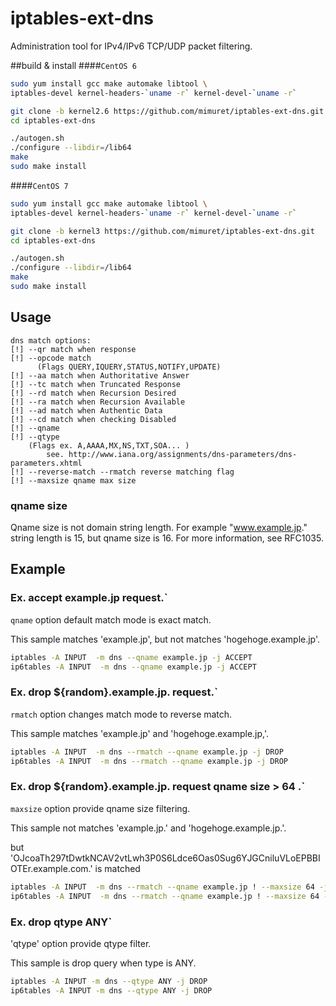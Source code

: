 # iptables-ext-dns
Administration tool for IPv4/IPv6 TCP/UDP packet filtering.

##build & install
####`CentOS 6`
```bash
sudo yum install gcc make automake libtool \
iptables-devel kernel-headers-`uname -r` kernel-devel-`uname -r`

git clone -b kernel2.6 https://github.com/mimuret/iptables-ext-dns.git
cd iptables-ext-dns

./autogen.sh
./configure --libdir=/lib64
make
sudo make install
```

####`CentOS 7`
```bash
sudo yum install gcc make automake libtool \
iptables-devel kernel-headers-`uname -r` kernel-devel-`uname -r`

git clone -b kernel3 https://github.com/mimuret/iptables-ext-dns.git
cd iptables-ext-dns

./autogen.sh
./configure --libdir=/lib64
make
sudo make install
```


## Usage
```option
dns match options:
[!] --qr match when response
[!] --opcode match
      (Flags QUERY,IQUERY,STATUS,NOTIFY,UPDATE)
[!] --aa match when Authoritative Answer
[!] --tc match when Truncated Response
[!] --rd match when Recursion Desired
[!] --ra match when Recursion Available
[!] --ad match when Authentic Data
[!] --cd match when checking Disabled
[!] --qname
[!] --qtype
    (Flags ex. A,AAAA,MX,NS,TXT,SOA... )
        see. http://www.iana.org/assignments/dns-parameters/dns-parameters.xhtml
[!] --reverse-match --rmatch reverse matching flag
[!] --maxsize qname max size 
```
### qname size
Qname size is not domain string length.
For example "www.example.jp." string length is 15, but qname size is 16.
For more information, see RFC1035.

## Example
### Ex. accept example.jp request.`
`qname` option default match mode is exact match.

This sample matches 'example.jp', but not matches 'hogehoge.example.jp'.

```bash
iptables -A INPUT  -m dns --qname example.jp -j ACCEPT
ip6tables -A INPUT  -m dns --qname example.jp -j ACCEPT
```

### Ex. drop ${random}.example.jp. request.`
`rmatch` option changes match mode to reverse match.

This sample matches 'example.jp' and 'hogehoge.example.jp,'.

```bash
iptables -A INPUT  -m dns --rmatch --qname example.jp -j DROP
ip6tables -A INPUT  -m dns --rmatch --qname example.jp -j DROP
```

### Ex. drop ${random}.example.jp. request qname size > 64 .`
`maxsize` option provide qname size filtering.

This sample not matches 'example.jp.' and 'hogehoge.example.jp.'.

but 'OJcoaTh297tDwtkNCAV2vtLwh3P0S6Ldce6Oas0Sug6YJGCniluVLoEPBBIOTEr.example.com.' is matched
```bash
iptables -A INPUT  -m dns --rmatch --qname example.jp ! --maxsize 64 -j DROP
ip6tables -A INPUT  -m dns --rmatch --qname example.jp ! --maxsize 64 -j DROP
```

### Ex. drop qtype ANY`
'qtype' option provide qtype filter.

This sample is drop query when type is ANY.
```bash
iptables -A INPUT -m dns --qtype ANY -j DROP
ip6tables -A INPUT -m dns --qtype ANY -j DROP
```
